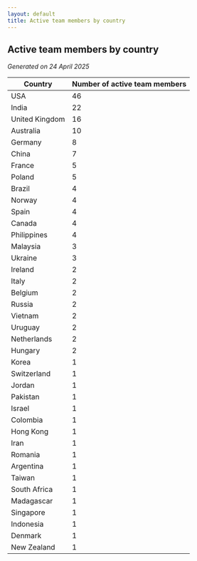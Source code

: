 ```yaml
---
layout: default
title: Active team members by country
---
```

## Active team members by country
*Generated on 24 April 2025*

| Country | Number of active team members |
| --- | --- |
| USA | 46 |
| India | 22 |
| United Kingdom | 16 |
| Australia | 10 |
| Germany | 8 |
| China | 7 |
| France | 5 |
| Poland | 5 |
| Brazil | 4 |
| Norway | 4 |
| Spain | 4 |
| Canada | 4 |
| Philippines | 4 |
| Malaysia | 3 |
| Ukraine | 3 |
| Ireland | 2 |
| Italy | 2 |
| Belgium | 2 |
| Russia | 2 |
| Vietnam | 2 |
| Uruguay | 2 |
| Netherlands | 2 |
| Hungary | 2 |
| Korea | 1 |
| Switzerland | 1 |
| Jordan | 1 |
| Pakistan | 1 |
| Israel | 1 |
| Colombia | 1 |
| Hong Kong | 1 |
| Iran | 1 |
| Romania | 1 |
| Argentina | 1 |
| Taiwan | 1 |
| South Africa | 1 |
| Madagascar | 1 |
| Singapore | 1 |
| Indonesia | 1 |
| Denmark | 1 |
| New Zealand | 1 |
